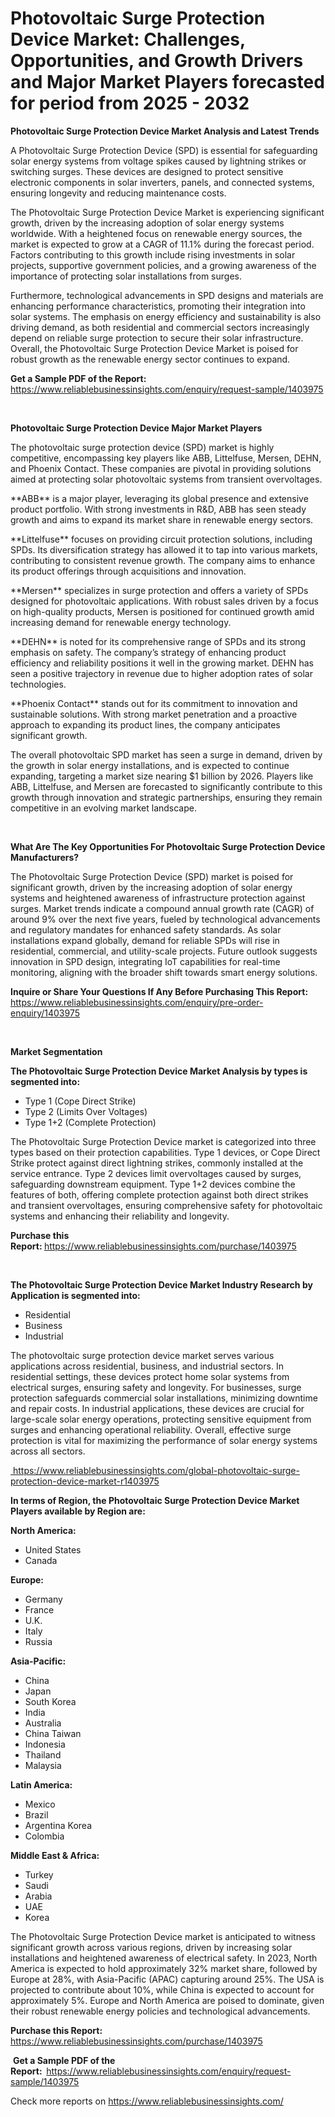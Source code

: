 <p><h1>Photovoltaic Surge Protection Device Market: Challenges, Opportunities, and Growth Drivers and Major Market Players forecasted for period from 2025 - 2032</h1></p><p><strong>Photovoltaic Surge Protection Device Market Analysis and Latest Trends</strong></p>
<p><p>A Photovoltaic Surge Protection Device (SPD) is essential for safeguarding solar energy systems from voltage spikes caused by lightning strikes or switching surges. These devices are designed to protect sensitive electronic components in solar inverters, panels, and connected systems, ensuring longevity and reducing maintenance costs.</p><p>The Photovoltaic Surge Protection Device Market is experiencing significant growth, driven by the increasing adoption of solar energy systems worldwide. With a heightened focus on renewable energy sources, the market is expected to grow at a CAGR of 11.1% during the forecast period. Factors contributing to this growth include rising investments in solar projects, supportive government policies, and a growing awareness of the importance of protecting solar installations from surges.</p><p>Furthermore, technological advancements in SPD designs and materials are enhancing performance characteristics, promoting their integration into solar systems. The emphasis on energy efficiency and sustainability is also driving demand, as both residential and commercial sectors increasingly depend on reliable surge protection to secure their solar infrastructure. Overall, the Photovoltaic Surge Protection Device Market is poised for robust growth as the renewable energy sector continues to expand.</p></p>
<p><strong>Get a Sample PDF of the Report:&nbsp;</strong> <a href="https://www.reliablebusinessinsights.com/enquiry/request-sample/1403975?utm_campaign=2239&utm_medium=2&utm_source=Github&utm_content=ia&utm_term=28032025&utm_id=photovoltaic-surge-protection-device">https://www.reliablebusinessinsights.com/enquiry/request-sample/1403975</a></p>
<p>&nbsp;</p>
<p><strong>Photovoltaic Surge Protection Device Major Market Players</strong></p>
<p><p>The photovoltaic surge protection device (SPD) market is highly competitive, encompassing key players like ABB, Littelfuse, Mersen, DEHN, and Phoenix Contact. These companies are pivotal in providing solutions aimed at protecting solar photovoltaic systems from transient overvoltages.</p><p>**ABB** is a major player, leveraging its global presence and extensive product portfolio. With strong investments in R&D, ABB has seen steady growth and aims to expand its market share in renewable energy sectors.</p><p>**Littelfuse** focuses on providing circuit protection solutions, including SPDs. Its diversification strategy has allowed it to tap into various markets, contributing to consistent revenue growth. The company aims to enhance its product offerings through acquisitions and innovation.</p><p>**Mersen** specializes in surge protection and offers a variety of SPDs designed for photovoltaic applications. With robust sales driven by a focus on high-quality products, Mersen is positioned for continued growth amid increasing demand for renewable energy technology.</p><p>**DEHN** is noted for its comprehensive range of SPDs and its strong emphasis on safety. The company’s strategy of enhancing product efficiency and reliability positions it well in the growing market. DEHN has seen a positive trajectory in revenue due to higher adoption rates of solar technologies.</p><p>**Phoenix Contact** stands out for its commitment to innovation and sustainable solutions. With strong market penetration and a proactive approach to expanding its product lines, the company anticipates significant growth.</p><p>The overall photovoltaic SPD market has seen a surge in demand, driven by the growth in solar energy installations, and is expected to continue expanding, targeting a market size nearing $1 billion by 2026. Players like ABB, Littelfuse, and Mersen are forecasted to significantly contribute to this growth through innovation and strategic partnerships, ensuring they remain competitive in an evolving market landscape.</p></p>
<p>&nbsp;</p>
<p><strong>What Are The Key Opportunities For Photovoltaic Surge Protection Device Manufacturers?</strong></p>
<p><p>The Photovoltaic Surge Protection Device (SPD) market is poised for significant growth, driven by the increasing adoption of solar energy systems and heightened awareness of infrastructure protection against surges. Market trends indicate a compound annual growth rate (CAGR) of around 9% over the next five years, fueled by technological advancements and regulatory mandates for enhanced safety standards. As solar installations expand globally, demand for reliable SPDs will rise in residential, commercial, and utility-scale projects. Future outlook suggests innovation in SPD design, integrating IoT capabilities for real-time monitoring, aligning with the broader shift towards smart energy solutions.</p></p>
<p><strong>Inquire or Share Your Questions If Any Before Purchasing This Report:</strong> <a href="https://www.reliablebusinessinsights.com/enquiry/pre-order-enquiry/1403975?utm_campaign=2239&utm_medium=2&utm_source=Github&utm_content=ia&utm_term=28032025&utm_id=photovoltaic-surge-protection-device">https://www.reliablebusinessinsights.com/enquiry/pre-order-enquiry/1403975</a></p>
<p>&nbsp;</p>
<p><strong>Market Segmentation</strong></p>
<p><strong>The Photovoltaic Surge Protection Device Market Analysis by types is segmented into:</strong></p>
<p><ul><li>Type 1 (Cope Direct Strike)</li><li>Type 2 (Limits Over Voltages)</li><li>Type 1+2 (Complete Protection)</li></ul></p>
<p><p>The Photovoltaic Surge Protection Device market is categorized into three types based on their protection capabilities. Type 1 devices, or Cope Direct Strike protect against direct lightning strikes, commonly installed at the service entrance. Type 2 devices limit overvoltages caused by surges, safeguarding downstream equipment. Type 1+2 devices combine the features of both, offering complete protection against both direct strikes and transient overvoltages, ensuring comprehensive safety for photovoltaic systems and enhancing their reliability and longevity.</p></p>
<p><strong>Purchase this Report:&nbsp;</strong><a href="https://www.reliablebusinessinsights.com/purchase/1403975?utm_campaign=2239&utm_medium=2&utm_source=Github&utm_content=ia&utm_term=28032025&utm_id=photovoltaic-surge-protection-device">https://www.reliablebusinessinsights.com/purchase/1403975</a></p>
<p>&nbsp;</p>
<p><strong>The Photovoltaic Surge Protection Device Market Industry Research by Application is segmented into:</strong></p>
<p><ul><li>Residential</li><li>Business</li><li>Industrial</li></ul></p>
<p><p>The photovoltaic surge protection device market serves various applications across residential, business, and industrial sectors. In residential settings, these devices protect home solar systems from electrical surges, ensuring safety and longevity. For businesses, surge protection safeguards commercial solar installations, minimizing downtime and repair costs. In industrial applications, these devices are crucial for large-scale solar energy operations, protecting sensitive equipment from surges and enhancing operational reliability. Overall, effective surge protection is vital for maximizing the performance of solar energy systems across all sectors.</p></p>
<p><a href="https://www.reliablebusinessinsights.com/global-photovoltaic-surge-protection-device-market-r1403975?utm_campaign=2239&utm_medium=2&utm_source=Github&utm_content=ia&utm_term=28032025&utm_id=photovoltaic-surge-protection-device">&nbsp;https://www.reliablebusinessinsights.com/global-photovoltaic-surge-protection-device-market-r1403975</a></p>
<p><strong>In terms of Region, the Photovoltaic Surge Protection Device Market Players available by Region are:</strong></p>
<p>
    <p> <strong> North America: </strong>
        <ul>
            <li>United States</li>
            <li>Canada</li>
        </ul>
        </p> 
    <p> <strong> Europe: </strong>
        <ul>
            <li>Germany</li>
            <li>France</li>
            <li>U.K.</li>
            <li>Italy</li>
            <li>Russia</li>
        </ul>
        </p> 
    <p> <strong> Asia-Pacific: </strong>
        <ul>
            <li>China</li>
            <li>Japan</li>
            <li>South Korea</li>
            <li>India</li>
            <li>Australia</li>
            <li>China Taiwan</li>
            <li>Indonesia</li>
            <li>Thailand</li>
            <li>Malaysia</li>
        </ul>
        </p> 
    <p> <strong> Latin America: </strong>
        <ul>
            <li>Mexico</li>
            <li>Brazil</li>
            <li>Argentina Korea</li>
            <li>Colombia</li>
        </ul>
        </p> 
    <p> <strong> Middle East & Africa: </strong>
        <ul>
            <li>Turkey</li>
            <li>Saudi</li>
            <li>Arabia</li>
            <li>UAE</li>
            <li>Korea</li>
        </ul>
    </p>
    </p>
<p><p>The Photovoltaic Surge Protection Device market is anticipated to witness significant growth across various regions, driven by increasing solar installations and heightened awareness of electrical safety. In 2023, North America is expected to hold approximately 32% market share, followed by Europe at 28%, with Asia-Pacific (APAC) capturing around 25%. The USA is projected to contribute about 10%, while China is expected to account for approximately 5%. Europe and North America are poised to dominate, given their robust renewable energy policies and technological advancements.</p></p>
<p><strong>Purchase this Report: </strong><a href="https://www.reliablebusinessinsights.com/purchase/1403975?utm_campaign=2239&utm_medium=2&utm_source=Github&utm_content=ia&utm_term=28032025&utm_id=photovoltaic-surge-protection-device">https://www.reliablebusinessinsights.com/purchase/1403975</a></p>
<p>&nbsp;<strong>Get a Sample PDF of the Report:&nbsp;&nbsp;</strong><a href="https://www.reliablebusinessinsights.com/enquiry/request-sample/1403975?utm_campaign=2239&utm_medium=2&utm_source=Github&utm_content=ia&utm_term=28032025&utm_id=photovoltaic-surge-protection-device">https://www.reliablebusinessinsights.com/enquiry/request-sample/1403975</a></p>
<p><strong></strong></p>
<p>Check more reports on <a href="https://www.reliablebusinessinsights.com/?utm_campaign=2239&utm_medium=2&utm_source=Github&utm_content=ia&utm_term=28032025&utm_id=photovoltaic-surge-protection-device">https://www.reliablebusinessinsights.com/</a></p>